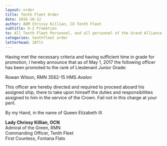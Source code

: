 ```yaml
---
layout: order
title: Tenth Fleet Order
date: 2016-10-12
author: ADM Chrissy Killian, CO Tenth Fleet
subtitle: O-2 Promotion
to: All Tenth Fleet Personnel, and all personnel of the Grand Alliance
categories: tenthfleet order
letterhead: 10flt
---
```


Having met the necessary criteria and having sufficient time in grade for promotion, I hereby announce that as of May 1, 2017 the following officer has been promoted to the rank of Lieutenant Junior Grade:

Rowan Wilson, RMN 3562-15 HMS *Avalon*

This officer are hereby directed and required to proceed aboard his assigned ship, there to take upon himself the duties and responsibilities assigned to him in the service of the Crown. Fail not in this charge at your peril.

By my Hand, in the name of Queen Elizabeth III

**Lady Chrissy Killian, OCN**  
Admiral of the Green, RMN  
Commanding Officer, Tenth Fleet  
First Countess, Fontana Flats  